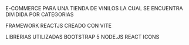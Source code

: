 E-COMMERCE PARA UNA TIENDA DE VINILOS LA CUAL SE ENCUENTRA DIVIDIDA POR CATEGORIAS

FRAMEWORK 
    REACTJS
CREADO CON 
    VITE

LIBRERIAS UTILIZADAS
    BOOTSTRAP 5
    NODE.JS
    REACT ICONS

